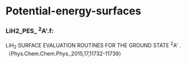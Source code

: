# Potential-energy-surfaces
### LiH2_PES_ <sup>2</sup>A'.f:
LiH<sub>2</sub> SURFACE EVALUATION ROUTINES FOR THE GROUND STATE <sup>2</sup>A' .（Phys.Chem.Chem.Phys.,2015,17,11732-11739）
